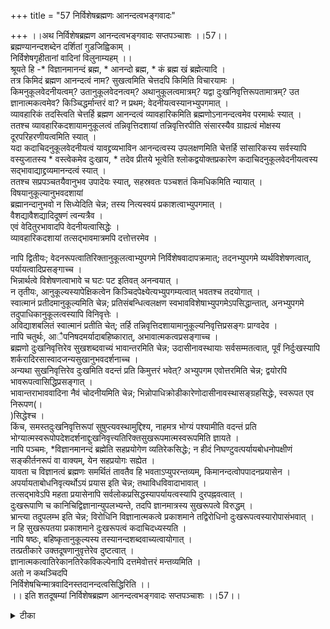 +++
title = "57 निर्विशेषब्रह्मणः आनन्दत्वभङ्गवादः"

+++
।।अथ निर्विशेषब्रह्मण आनन्दत्वभङ्गवादः सप्तपञ्चाशः ।।57।।  
ब्रह्मण्यानन्दशब्देन दर्शितां गुडजिह्विकाम् ।  
निर्विशेषगृहीतानां वादिनां विलुनाम्यहम् ।।  
श्रूयते हि -\* विज्ञानमानन्दं ब्रह्म, \* आनन्दो ब्रह्म, \* कं ब्रह्म खं ब्रह्मेत्यादि ।  
तत्र किमिदं ब्रह्मण आनन्दत्वं नाम? सुखत्वमिति चेत्तदपि किमिति विचारयामः ।  
किमनुकूलवेदनीयत्वम्? उतानुकूलवेदनत्वम्? अथानुकूलत्वमात्रम्? यद्वा दुःखनिवृत्तिरूपतामात्रम्? उत ज्ञानात्मकत्वमेव? किञ्चिद्धर्मान्तरं वा? न प्रथम; वेदनीयत्वस्यानभ्युपगमात् ।  
व्यावहारिकं तदस्त्विति चेत्तर्हि ब्रह्मण आनन्दत्वं व्यावहारिकमिति ब्रह्मणोऽनानन्दत्वमेव परमार्थः स्यात् ।  
ततश्च व्यावहारिकदशायामनुकूलत्वं तन्निवृत्तिदशायां तन्निवृत्तिरपीति संसारस्यैव ग्राह्यत्वं मोक्षस्य दूरपरिहरणीयत्वमिति स्यात् ।  
यदा कदाचिदनुकूलवेदनीयत्वं यावद्द्रव्यभाविन आनन्दत्वस्य उपलक्षणमिति चेत्तर्हि सांसारिकस्य सर्वस्यापि वस्युजातस्य \* वस्त्वेकमेव दुःखाय, \* तदेव प्रीतये भूत्वेति श्लोकद्वयोक्तप्रकारेण कदाचिदनुकूलवेदनीयत्वस्य सद्भावाद्याद्द्रव्यमानन्दत्वं स्यात् ।  
ततश्च सप्रपञ्चतयैवानुभव उपादेयः स्यात्, सहस्रवतः पञ्चशतं किमधिकमिति न्यायात् ।  
विषयानुकूल्यानुभवदशायां   
ब्रह्मानन्दानुभवो न सिध्येदिति चेन्न; तस्य नित्यस्वयं प्रकाशत्वाभ्युपगमात् ।  
वैशद्यावैशद्यादिदूषणं त्वन्यत्रैव ।  
एवं वेदितुरभावादपि वेदनीयत्वासिद्धेः ।  
व्यावहारिकदशायां तत्सद्भावमात्रमपि दत्तोत्तरमेव ।  

नापि द्वितीयः; वेदनरूपत्वातिरिक्तानुकूलत्वाभ्युपगमे निर्विशेषवादापक्रमात्; तदनभ्युपगमे व्यर्थविशेषणत्वात्, पर्यायत्वादिप्रसङ्गाच्च ।  
भिन्नार्थत्वे विशेषणत्वाभावे च घटः पट इतिवत् अनन्वयात् ।  
न तृतीयः, आनुकूल्यस्यापेक्षिकत्वेन किञ्चिदपेक्ष्येत्यभ्युपगम्यत्वात् भवतश्च तदयोगात् ।  
स्वात्मानं प्रतीदमानुकूल्यमिति चेन्न; प्रतिसंबन्धित्वलक्षण स्वभावविशेषाभ्युपगमेऽपसिद्धान्तात्, अनभ्युपगमे तदुपाधिकानुकूलत्वस्यापि विनिवृत्तेः ।  
अविद्याशबलितं स्वात्मानं प्रतीति चेत्; तर्हि तन्निवृत्तिदशायामानुकूल्यनिवृत्तिप्रसङ्गः प्राग्वदेव ।  
नापि चतुर्थः, आैपनिषदमर्यादाबहिष्कारात्, अभावात्मकत्वप्रसङ्गाच्च ।  
ब्रह्मणो दुःखनिवृत्तिरेव सुखशब्दवाच्यं भावान्तरमिति चेन्न; उदासीनावस्थायाः सर्वसम्मतत्वात्, पूर्वं निर्दुःखस्यापि शर्करादिरसास्वादजन्यसुखानुभवदर्शनाच्च ।  
अन्यथा सुखनिवृत्तिरेव दुःखमिति वदन्तं प्रति किमुत्तरं भवेत्? अभ्युपगम एवोत्तरमिति चेन्न; द्वयोरपि भावरूपत्वासिद्धिप्रसङ्गात् ।  
भावान्तराभाववादिना नैवं चोदनीयमिति चेन्न; भिन्नोपाधिक्रोडीकारेणोदासीनावस्थासङ्ग्रहसिद्धेः, स्वरूपत एव निरूपण(।  
)सिद्धेश्च ।  
किंच, समस्तदुःखनिवृत्तिरूपां सुषुप्त्यवस्थामुद्दिश्य, नाहमत्र भोग्यं पश्यामीति वदन्तं प्रति भोग्यात्मस्वरूपोपदेशदर्शनाद्दुःखनिवृत्त्यतिरिक्तसुखरूपमात्मस्वरूपमिति ज्ञायते ।  
नापि पञ्चमः, \*विज्ञानमानन्दं ब्रह्मेति सहप्रयोगेण व्यतिरेकसिद्धेः; न हीदं निघण्टुवत्पर्यायबोधनोपक्षीणं सङ्कीर्तनरूपं वा वाक्यम्, येन सहप्रयोगः सह्येत ।  
यावता च विज्ञानत्वं ब्रह्मणः समर्थितं तावतैव हि भवताऽप्युपरन्तव्यम्, किमानन्दत्वोपपादनप्रयासेन ।  
अपर्यायताबोधनिवृत्यर्थोऽयं प्रयास इति चेन्न; तथाविधविवादाभावात् ।  
तत्सद्भावेऽपि महता प्रयासेनापि सर्वलोकप्रसिद्धस्यापर्यायत्वस्यापि दुरपह्नवत्वात् ।  
दुःखरूपाणि च कानिचिद्विज्ञानान्युपलभ्यन्ते, तदपि ज्ञानमात्रस्य सुखरूपत्वे विरुद्धम् ।  
भ्रान्त्या तदुपलम्भ इति चेन्न; विरोधिनि विज्ञानात्मकत्वे प्रकाशमाने तद्विरोधिनो दुःखरूपत्वस्यारोपासंभवात् ।  
न हि सुखरूपतया प्रकाशमाने दुःखरूपत्वं कदाचिदध्यस्यति ।  
नापि षष्ठः, बहिष्कृतानुकूल्यस्य तस्यानन्दशब्दवाच्यत्वायोगात् ।  
तत्प्रतीकारे उक्तदूषणानुवृत्तेरेव दुष्टत्वात् ।  
ज्ञानात्मकत्वातिरेकानतिरेकविकल्पेनापि दत्तमेवोत्तरं मन्तव्यमिति ।  
अतो न कथञ्चिदपि   
निर्विशेषचिन्मात्रवादिनस्तदानन्दत्वसिद्धिरिति ।।  
।। इति शतदूषम्यां निर्विशेषब्रह्मण आनन्दत्वभङ्गवादः सप्तपञ्चाशः ।।57।।

<details><summary>टीका</summary>


</details>

